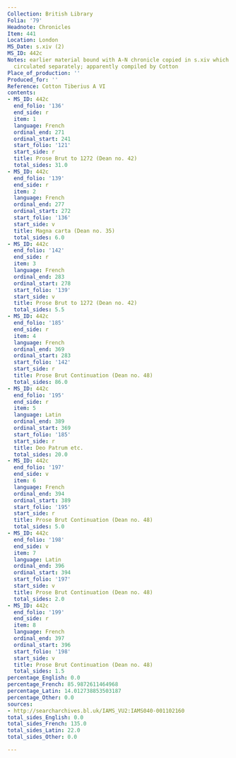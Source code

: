 ```yaml
---
Collection: British Library
Folia: '79'
Headnote: Chronicles
Item: 441
Location: London
MS_Date: s.xiv (2)
MS_ID: 442c
Notes: earlier material bound with A-N chronicle copied in s.xiv which seems to have
  circulated separately; apparently compiled by Cotton
Place_of_production: ''
Produced_for: ''
Reference: Cotton Tiberius A VI
contents:
- MS_ID: 442c
  end_folio: '136'
  end_side: r
  item: 1
  language: French
  ordinal_end: 271
  ordinal_start: 241
  start_folio: '121'
  start_side: r
  title: Prose Brut to 1272 (Dean no. 42)
  total_sides: 31.0
- MS_ID: 442c
  end_folio: '139'
  end_side: r
  item: 2
  language: French
  ordinal_end: 277
  ordinal_start: 272
  start_folio: '136'
  start_side: v
  title: Magna carta (Dean no. 35)
  total_sides: 6.0
- MS_ID: 442c
  end_folio: '142'
  end_side: r
  item: 3
  language: French
  ordinal_end: 283
  ordinal_start: 278
  start_folio: '139'
  start_side: v
  title: Prose Brut to 1272 (Dean no. 42)
  total_sides: 5.5
- MS_ID: 442c
  end_folio: '185'
  end_side: r
  item: 4
  language: French
  ordinal_end: 369
  ordinal_start: 283
  start_folio: '142'
  start_side: r
  title: Prose Brut Continuation (Dean no. 48)
  total_sides: 86.0
- MS_ID: 442c
  end_folio: '195'
  end_side: r
  item: 5
  language: Latin
  ordinal_end: 389
  ordinal_start: 369
  start_folio: '185'
  start_side: r
  title: Deo Patrum etc.
  total_sides: 20.0
- MS_ID: 442c
  end_folio: '197'
  end_side: v
  item: 6
  language: French
  ordinal_end: 394
  ordinal_start: 389
  start_folio: '195'
  start_side: r
  title: Prose Brut Continuation (Dean no. 48)
  total_sides: 5.0
- MS_ID: 442c
  end_folio: '198'
  end_side: v
  item: 7
  language: Latin
  ordinal_end: 396
  ordinal_start: 394
  start_folio: '197'
  start_side: v
  title: Prose Brut Continuation (Dean no. 48)
  total_sides: 2.0
- MS_ID: 442c
  end_folio: '199'
  end_side: r
  item: 8
  language: French
  ordinal_end: 397
  ordinal_start: 396
  start_folio: '198'
  start_side: v
  title: Prose Brut Continuation (Dean no. 48)
  total_sides: 1.5
percentage_English: 0.0
percentage_French: 85.9872611464968
percentage_Latin: 14.012738853503187
percentage_Other: 0.0
sources:
- http://searcharchives.bl.uk/IAMS_VU2:IAMS040-001102160
total_sides_English: 0.0
total_sides_French: 135.0
total_sides_Latin: 22.0
total_sides_Other: 0.0

---
```

